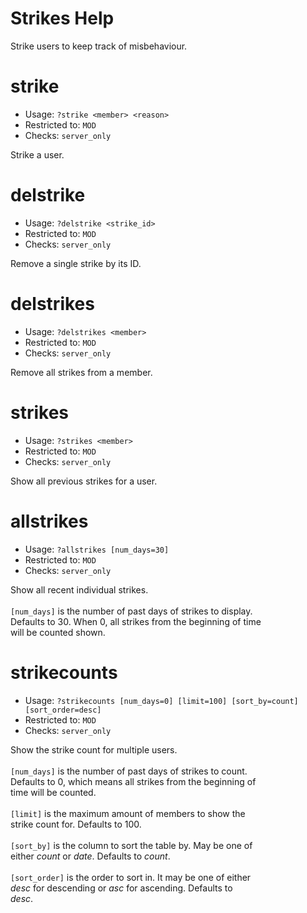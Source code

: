 # Strikes Help

Strike users to keep track of misbehaviour.

# strike
 - Usage: `?strike <member> <reason> `
 - Restricted to: `MOD`
 - Checks: `server_only`

Strike a user.

# delstrike
 - Usage: `?delstrike <strike_id> `
 - Restricted to: `MOD`
 - Checks: `server_only`

Remove a single strike by its ID.

# delstrikes
 - Usage: `?delstrikes <member> `
 - Restricted to: `MOD`
 - Checks: `server_only`

Remove all strikes from a member.

# strikes
 - Usage: `?strikes <member> `
 - Restricted to: `MOD`
 - Checks: `server_only`

Show all previous strikes for a user.

# allstrikes
 - Usage: `?allstrikes [num_days=30] `
 - Restricted to: `MOD`
 - Checks: `server_only`

Show all recent individual strikes.<br/><br/>`[num_days]` is the number of past days of strikes to display.<br/>Defaults to 30. When 0, all strikes from the beginning of time<br/>will be counted shown.

# strikecounts
 - Usage: `?strikecounts [num_days=0] [limit=100] [sort_by=count] [sort_order=desc] `
 - Restricted to: `MOD`
 - Checks: `server_only`

Show the strike count for multiple users.<br/><br/>`[num_days]` is the number of past days of strikes to count.<br/>Defaults to 0, which means all strikes from the beginning of<br/>time will be counted.<br/><br/>`[limit]` is the maximum amount of members to show the<br/>strike count for. Defaults to 100.<br/><br/>`[sort_by]` is the column to sort the table by. May be one of<br/>either *count* or *date*. Defaults to *count*.<br/><br/>`[sort_order]` is the order to sort in. It may be one of either<br/>*desc* for descending or *asc* for ascending. Defaults to<br/>*desc*.

